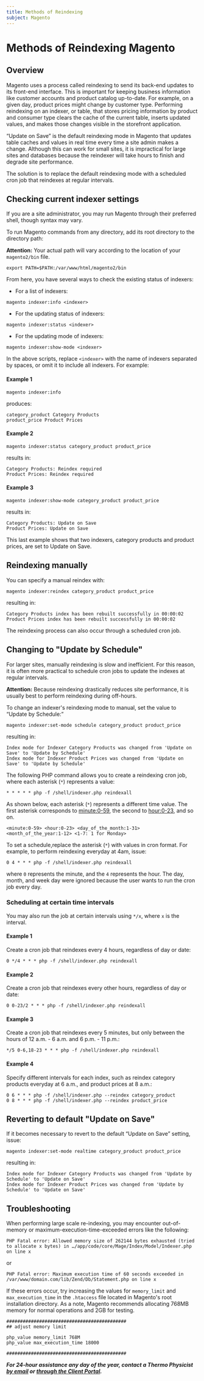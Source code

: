 ```yaml
---
title: Methods of Reindexing
subject: Magento
---
```


# Methods of Reindexing Magento

## Overview
Magento uses a process called reindexing to send its back-end updates to its front-end interface. This is important for keeping business information like customer accounts and product catalog up-to-date. For example, on a given day, product prices might change by customer type. Performing reindexing on an indexer, or table, that stores pricing information by product and consumer type clears the cache of the current table, inserts updated values, and makes those changes visible in the storefront application.

“Update on Save” is the default reindexing mode in Magento that updates table caches and values in real time every time a site admin makes a change. Although this can work for small sites, it is impractical for large sites and databases because the reindexer will take hours to finish and degrade site performance.

The solution is to replace the default reindexing mode with a scheduled cron job that reindexes at regular intervals.
## Checking current indexer settings
If you are a site administrator, you may run Magento through their preferred shell, though syntax may vary.

To run Magento commands from any directory, add its root directory to the directory path:

**Attention:** Your actual path will vary according to the location of your `magento2/bin` file.
```shell
export PATH=$PATH:/var/www/html/magento2/bin
```
From here, you have several ways to check the existing status of indexers:
* For a list of indexers:
```shell
magento indexer:info <indexer>
```
* For the updating status of indexers:
```shell
magento indexer:status <indexer>
```
* For the updating mode of indexers:
```shell
magento indexer:show-mode <indexer>
```
In the above scripts, replace `<indexer>` with the name of indexers separated by spaces, or omit it to include all indexers. For example:

#### Example 1
```shell
magento indexer:info
```
produces:
```shell
category_product Category Products
product_price Product Prices
```
#### Example 2
```shell
magento indexer:status category_product product_price
```
results in:
```shell
Category Products: Reindex required
Product Prices: Reindex required
```
#### Example 3
```shell
magento indexer:show-mode category_product product_price
```
results in:
```shell
Category Products: Update on Save
Product Prices: Update on Save
```
This last example shows that two indexers, category products and product prices, are set to Update on Save.

## Reindexing manually
You can specify a manual reindex with:
```shell
magento indexer:reindex category_product product_price
```
resulting in:
```shell
Category Products index has been rebuilt successfully in 00:00:02
Product Prices index has been rebuilt successfully in 00:00:02
```
The reindexing process can also occur through a scheduled cron job.
## Changing to "Update by Schedule"
For larger sites, manually reindexing is slow and inefficient. For this reason, it is often more practical to schedule cron jobs to update the indexes at regular intervals.

**Attention:** Because reindexing drastically reduces site performance, it is usually best to perform reindexing during off-hours.

To change an indexer's reindexing mode to manual, set the value to “Update by Schedule:”
```shell
magento indexer:set-mode schedule category_product product_price
```
resulting in:
```shell
Index mode for Indexer Category Products was changed from 'Update on Save' to 'Update by Schedule'
Index mode for Indexer Product Prices was changed from 'Update on Save' to 'Update by Schedule'
```
The following PHP command allows you to create a reindexing cron job, where each asterisk (`*`) represents a value:
```shell
* * * * * php -f /shell/indexer.php reindexall
```
As shown below, each asterisk (`*`) represents a different time value. The first asterisk corresponds to <minute:0-59>, the second to <hour:0-23>, and so on.
```shell
<minute:0-59> <hour:0-23> <day_of_the_month:1-31> <month_of_the_year:1-12> <1-7: 1 for Monday>
```
To set a schedule,replace the asterisk (`*`) with values in cron format. For example, to perform reindexing everyday at 4am, issue:
```shell
0 4 * * * php -f /shell/indexer.php reindexall
```
where `0` represents the minute, and the `4` represents the hour. The day, month, and week day were ignored because the user wants to run the cron job every day.
### Scheduling at certain time intervals
You may also run the job at certain intervals using `*/x`, where `x` is the interval.
#### Example 1
Create a cron job that reindexes every 4 hours, regardless of day or date:
```shell
0 */4 * * * php -f /shell/indexer.php reindexall
```
#### Example 2
Create a cron job that reindexes every other hours, regardless of day or date:
```shell
0 0-23/2 * * * php -f /shell/indexer.php reindexall
```
#### Example 3
Create a cron job that reindexes every 5 minutes, but only between the hours of 12 a.m. - 6 a.m. and 6 p.m. - 11 p.m.:
```shell
*/5 0-6,18-23 * * * php -f /shell/indexer.php reindexall
```
#### Example 4
Specify different intervals for each index, such as reindex category products everyday at 6 a.m., and product prices at 8 a.m.:
```shell
0 6 * * * php -f /shell/indexer.php --reindex category_product
0 8 * * * php -f /shell/indexer.php --reindex product_price
```

## Reverting to default "Update on Save"
If it becomes necessary to revert to the default “Update on Save” setting, issue:
```shell
magento indexer:set-mode realtime category_product product_price
```
resulting in:
```shell
Index mode for Indexer Category Products was changed from 'Update by Schedule' to 'Update on Save'
Index mode for Indexer Product Prices was changed from 'Update by Schedule' to 'Update on Save'
```
## Troubleshooting
When performing large scale re-indexing, you may encounter out-of-memory or maximum-execution-time-exceeded errors like the following:
```shell
PHP Fatal error: Allowed memory size of 262144 bytes exhausted (tried to allocate x bytes) in …/app/code/core/Mage/Index/Model/Indexer.php on line x
```
or
```shell
PHP Fatal error: Maximum execution time of 60 seconds exceeded in /var/www/domain.com/lib/Zend/Db/Statement.php on line x
```
If these errors occur, try increasing the values for `memory_limit` and `max_execution_time` in the `.htaccess` file located in Magento's root installation directory. As a note, Magento recommends allocating 768MB memory for normal operations and 2GB for testing.
```shell
############################################
## adjust memory limit

php_value memory_limit 768M
php_value max_execution_time 18000

############################################
```

**_For 24-hour assistance any day of the year, contact a Thermo Physicist [by email](mailto:physicists@thermo.io) or [through the Client Portal](https://www.thermo.io/login/)._**
